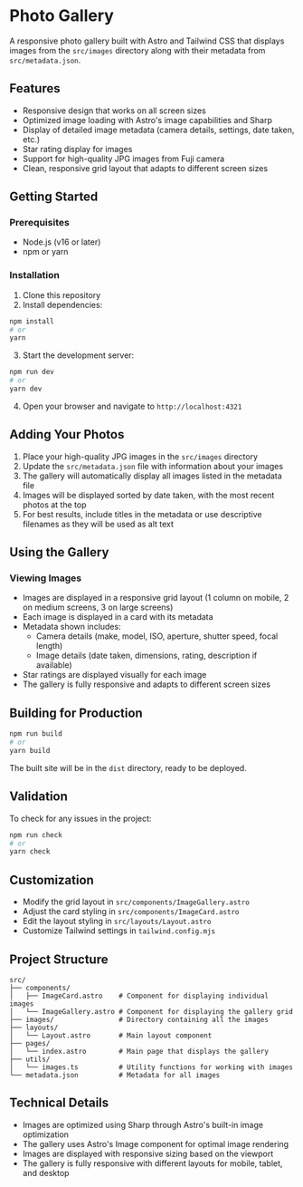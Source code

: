 # Photo Gallery

A responsive photo gallery built with Astro and Tailwind CSS that displays images from the `src/images` directory along with their metadata from `src/metadata.json`.

## Features

- Responsive design that works on all screen sizes
- Optimized image loading with Astro's image capabilities and Sharp
- Display of detailed image metadata (camera details, settings, date taken, etc.)
- Star rating display for images
- Support for high-quality JPG images from Fuji camera
- Clean, responsive grid layout that adapts to different screen sizes

## Getting Started

### Prerequisites

- Node.js (v16 or later)
- npm or yarn

### Installation

1. Clone this repository
2. Install dependencies:

```bash
npm install
# or
yarn
```

3. Start the development server:

```bash
npm run dev
# or
yarn dev
```

4. Open your browser and navigate to `http://localhost:4321`

## Adding Your Photos

1. Place your high-quality JPG images in the `src/images` directory
2. Update the `src/metadata.json` file with information about your images
3. The gallery will automatically display all images listed in the metadata file
4. Images will be displayed sorted by date taken, with the most recent photos at the top
5. For best results, include titles in the metadata or use descriptive filenames as they will be used as alt text

## Using the Gallery

### Viewing Images
- Images are displayed in a responsive grid layout (1 column on mobile, 2 on medium screens, 3 on large screens)
- Each image is displayed in a card with its metadata
- Metadata shown includes:
  - Camera details (make, model, ISO, aperture, shutter speed, focal length)
  - Image details (date taken, dimensions, rating, description if available)
- Star ratings are displayed visually for each image
- The gallery is fully responsive and adapts to different screen sizes

## Building for Production

```bash
npm run build
# or
yarn build
```

The built site will be in the `dist` directory, ready to be deployed.

## Validation

To check for any issues in the project:

```bash
npm run check
# or
yarn check
```

## Customization

- Modify the grid layout in `src/components/ImageGallery.astro`
- Adjust the card styling in `src/components/ImageCard.astro`
- Edit the layout styling in `src/layouts/Layout.astro`
- Customize Tailwind settings in `tailwind.config.mjs`

## Project Structure

```
src/
├── components/
│   ├── ImageCard.astro    # Component for displaying individual images
│   └── ImageGallery.astro # Component for displaying the gallery grid
├── images/                # Directory containing all the images
├── layouts/
│   └── Layout.astro       # Main layout component
├── pages/
│   └── index.astro        # Main page that displays the gallery
├── utils/
│   └── images.ts          # Utility functions for working with images
└── metadata.json          # Metadata for all images
```

## Technical Details

- Images are optimized using Sharp through Astro's built-in image optimization
- The gallery uses Astro's Image component for optimal image rendering
- Images are displayed with responsive sizing based on the viewport
- The gallery is fully responsive with different layouts for mobile, tablet, and desktop
